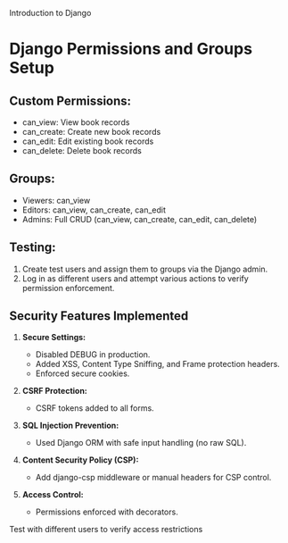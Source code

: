 Introduction to Django
# Django Permissions and Groups Setup

## Custom Permissions:
- can_view: View book records
- can_create: Create new book records
- can_edit: Edit existing book records
- can_delete: Delete book records

## Groups:
- Viewers: can_view
- Editors: can_view, can_create, can_edit
- Admins: Full CRUD (can_view, can_create, can_edit, can_delete)

## Testing:
1. Create test users and assign them to groups via the Django admin.
2. Log in as different users and attempt various actions to verify permission enforcement.

## Security Features Implemented

1. **Secure Settings:**
   - Disabled DEBUG in production.
   - Added XSS, Content Type Sniffing, and Frame protection headers.
   - Enforced secure cookies.

2. **CSRF Protection:**
   - CSRF tokens added to all forms.

3. **SQL Injection Prevention:**
   - Used Django ORM with safe input handling (no raw SQL).

4. **Content Security Policy (CSP):**
   - Add django-csp middleware or manual headers for CSP control.

5. **Access Control:**
   - Permissions enforced with decorators.

Test with different users to verify access restrictions